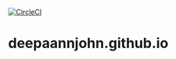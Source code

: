 [![CircleCI](https://circleci.com/gh/deepaannjohn/deepaannjohn.github.io/tree/dev.svg?style=svg)](https://circleci.com/gh/deepaannjohn/deepaannjohn.github.io/tree/dev)
# deepaannjohn.github.io
